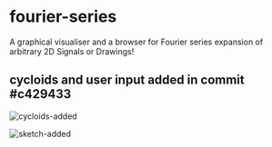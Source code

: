 # fourier-series

A graphical visualiser and a browser for Fourier series expansion of arbitrary 2D Signals or Drawings!

## cycloids and user input added in commit #c429433

![cycloids-added](https://github.com/gyanantaran/fourier-series/assets/95016059/bfb33e67-1946-471a-8711-d8af4a072a0f)

![sketch-added](https://github.com/gyanantaran/fourier-series/assets/95016059/6ae25c6d-8180-472c-b2e0-98f05608e7e3)
